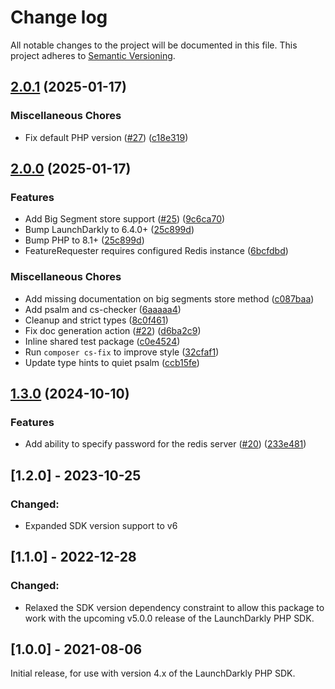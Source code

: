 # Change log

All notable changes to the project will be documented in this file. This project adheres to [Semantic Versioning](http://semver.org).

## [2.0.1](https://github.com/launchdarkly/php-server-sdk-redis-phpredis/compare/2.0.0...2.0.1) (2025-01-17)


### Miscellaneous Chores

* Fix default PHP version ([#27](https://github.com/launchdarkly/php-server-sdk-redis-phpredis/issues/27)) ([c18e319](https://github.com/launchdarkly/php-server-sdk-redis-phpredis/commit/c18e319141ce822b97d05367ade94e781e451a9b))

## [2.0.0](https://github.com/launchdarkly/php-server-sdk-redis-phpredis/compare/1.3.0...2.0.0) (2025-01-17)


### Features

* Add Big Segment store support ([#25](https://github.com/launchdarkly/php-server-sdk-redis-phpredis/issues/25)) ([9c6ca70](https://github.com/launchdarkly/php-server-sdk-redis-phpredis/commit/9c6ca7037936a4d4aa70b86102b1e8c83d183abf))
* Bump LaunchDarkly to 6.4.0+ ([25c899d](https://github.com/launchdarkly/php-server-sdk-redis-phpredis/commit/25c899d4beb667bd01ddaa155dd85b7359736365))
* Bump PHP to 8.1+ ([25c899d](https://github.com/launchdarkly/php-server-sdk-redis-phpredis/commit/25c899d4beb667bd01ddaa155dd85b7359736365))
* FeatureRequester requires configured Redis instance ([6bcfdbd](https://github.com/launchdarkly/php-server-sdk-redis-phpredis/commit/6bcfdbd33cce6776a0b54b7889d1638a88ac8859))


### Miscellaneous Chores

* Add missing documentation on big segments store method ([c087baa](https://github.com/launchdarkly/php-server-sdk-redis-phpredis/commit/c087baac38a6b457eef6496231c7f884c848555f))
* Add psalm and cs-checker ([6aaaaa4](https://github.com/launchdarkly/php-server-sdk-redis-phpredis/commit/6aaaaa4184b7f79e82e50517864e0e291a4cbd0b))
* Cleanup and strict types ([8c0f461](https://github.com/launchdarkly/php-server-sdk-redis-phpredis/commit/8c0f461670a1b6c2441b609be427b7a7b83c29d5))
* Fix doc generation action ([#22](https://github.com/launchdarkly/php-server-sdk-redis-phpredis/issues/22)) ([d6ba2c9](https://github.com/launchdarkly/php-server-sdk-redis-phpredis/commit/d6ba2c9a6d6253edbd4c3276a186a52cdea53a5c))
* Inline shared test package ([c0e4524](https://github.com/launchdarkly/php-server-sdk-redis-phpredis/commit/c0e45249a86c2e5d4b00f4b839370e6a3453abdc))
* Run `composer cs-fix` to improve style ([32cfaf1](https://github.com/launchdarkly/php-server-sdk-redis-phpredis/commit/32cfaf1fa1f95bbeb305748fc5cc83162ef7fb02))
* Update type hints to quiet psalm ([ccb15fe](https://github.com/launchdarkly/php-server-sdk-redis-phpredis/commit/ccb15fe290f37e19017973f9563f545bd58b5cc5))

## [1.3.0](https://github.com/launchdarkly/php-server-sdk-redis-phpredis/compare/1.2.0...1.3.0) (2024-10-10)


### Features

* Add ability to specify password for the redis server ([#20](https://github.com/launchdarkly/php-server-sdk-redis-phpredis/issues/20)) ([233e481](https://github.com/launchdarkly/php-server-sdk-redis-phpredis/commit/233e481d5f5ae5ac7db237a5c786298cfa39e05e))

## [1.2.0] - 2023-10-25
### Changed:
- Expanded SDK version support to v6

## [1.1.0] - 2022-12-28
### Changed:
- Relaxed the SDK version dependency constraint to allow this package to work with the upcoming v5.0.0 release of the LaunchDarkly PHP SDK.

## [1.0.0] - 2021-08-06
Initial release, for use with version 4.x of the LaunchDarkly PHP SDK.
